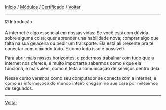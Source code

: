 [Início](https://github.com/Thalyalm/rocketseat-trilha-conectar) /
[Módulos](https://github.com/Thalyalm/rocketseat-trilha-conectar/tree/main/aulas) /
[Certificado](https://github.com/Thalyalm/rocketseat-trilha-conectar/tree/main/certificado/certificado-trilha-conectar.pdf) /
[Voltar](https://github.com/Thalyalm/rocketseat-trilha-conectar/tree/main/aulas/internet-roteadores-e-servidores)

---

:ballot_box_with_check: Introdução

A internet é algo essencial em nossas vidas: Se você está com dúvida sobre alguma coisa; quer aprender uma habilidade nova; comprar algo que falta na sua geladeira ou pedir um transporte. Ela está ali presente pra te conectar com o mundo todo. E como tudo isso é possível?

Para abrir mais nossos horizontes, e podermos trabalhar com tudo que a internet nos oferece, é muito importante sabermos como é que ela funciona, e mais além, como é feita a comunicação de serviços dentro dela.

Nesse curso veremos como seu computador se conecta com a internet, e como as informações do mundo inteiro chegam na sua casa por milésimos  de segundos.

---

[Voltar](https://github.com/Thalyalm/rocketseat-trilha-conectar/tree/main/aulas/internet-roteadores-e-servidores)